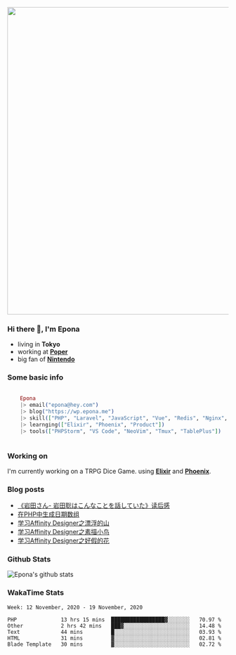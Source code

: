 <code><img width="700" src="https://pbs.twimg.com/media/EbHcFaYUMAEi6K9?format=jpg&name=medium"></code>

### Hi there 👋, I'm Epona

- living in **Tokyo**
- working at [**Poper**](https://poper.co)
- big fan of [**Nintendo**](https://www.nintendo.co.jp)

### Some basic info

```elixir
	
	Epona
	|> email("epona@hey.com")
	|> blog("https://wp.epona.me")
	|> skill(["PHP", "Laravel", "JavaScript", "Vue", "Redis", "Nginx", "Docker"])
	|> learnging(["Elixir", "Phoenix", "Product"])
	|> tools(["PHPStorm", "VS Code", "NeoVim", "Tmux", "TablePlus"])
	
```

### Working on

I'm currently working on a TRPG Dice Game. using [**Elixir**](https://elixir-lang.org) and [**Phoenix**](https://www.phoenixframework.org).

### Blog posts
<!-- BLOG-POST-LIST:START -->
- [《岩田さん- 岩田聡はこんなことを話していた》读后感](https://blog.epona.me/2020/08/08/the-breif-review-of-iwata/)
- [在PHP中生成日期数组](https://blog.epona.me/2020/03/12/get-date-range-in-php/)
- [学习Affinity Designer之漂浮的山](https://blog.epona.me/2020/02/24/designer-03/)
- [学习Affinity Designer之素描小鸟](https://blog.epona.me/2020/02/11/designer-02/)
- [学习Affinity Designer之好假的花](https://blog.epona.me/2020/02/03/designer-01/)
<!-- BLOG-POST-LIST:END -->

### Github Stats

![Epona's github stats](https://github-readme-stats.vercel.app/api?username=SimuraEpona&show_icons=true)

### WakaTime Stats

<!--START_SECTION:waka-->
```text
Week: 12 November, 2020 - 19 November, 2020

PHP              13 hrs 15 mins  █████████████████▓░░░░░░░   70.97 % 
Other            2 hrs 42 mins   ███▓░░░░░░░░░░░░░░░░░░░░░   14.48 % 
Text             44 mins         █░░░░░░░░░░░░░░░░░░░░░░░░   03.93 % 
HTML             31 mins         ▓░░░░░░░░░░░░░░░░░░░░░░░░   02.81 % 
Blade Template   30 mins         ▓░░░░░░░░░░░░░░░░░░░░░░░░   02.72 % 
```
<!--END_SECTION:waka-->

<!--
**SimuraEpona/SimuraEpona** is a ✨ _special_ ✨ repository because its `README.md` (this file) appears on your GitHub profile.

Here are some ideas to get you started:

- 🔭 I’m currently working on ...
- 🌱 I’m currently learning ...
- 👯 I’m looking to collaborate on ...
- 🤔 I’m looking for help with ...
- 💬 Ask me about ...
- 📫 How to reach me: ...
- 😄 Pronouns: ...
- ⚡ Fun fact: ...
-->
